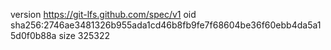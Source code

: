 version https://git-lfs.github.com/spec/v1
oid sha256:2746ae3481326b955ada1cd46b8fb9fe7f68604be36f60ebb4da5a15d0f0b88a
size 325322
